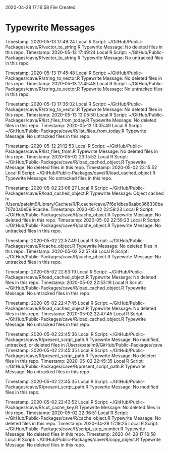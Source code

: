 2020-04-28 17:16:58 	File Created

# Typewrite Messages
Timestamp:	2020-05-13 17:49:24
Local R Script:	~/GitHub/Public-Packages/cave/R/vector_to_string.R
Typewrite Message:	No deleted files in this repo.
Timestamp:	2020-05-13 17:49:24
Local R Script:	~/GitHub/Public-Packages/cave/R/vector_to_string.R
Typewrite Message:	No untracked files in this repo.

Timestamp:	2020-05-13 17:45:48
Local R Script:	~/GitHub/Public-Packages/cave/R/string_to_vector.R
Typewrite Message:	No deleted files in this repo.
Timestamp:	2020-05-13 17:45:48
Local R Script:	~/GitHub/Public-Packages/cave/R/string_to_vector.R
Typewrite Message:	No untracked files in this repo.

Timestamp:	2020-05-13 17:36:02
Local R Script:	~/GitHub/Public-Packages/cave/R/string_to_vector.R
Typewrite Message:	No deleted files in this repo.
Timestamp:	2020-05-13 13:05:50
Local R Script:	~/GitHub/Public-Packages/cave/R/list_files_from_today.R
Typewrite Message:	No deleted files in this repo.
Timestamp:	2020-05-13 13:05:49
Local R Script:	~/GitHub/Public-Packages/cave/R/list_files_from_today.R
Typewrite Message:	No untracked files in this repo.

Timestamp:	2020-05-12 21:12:53
Local R Script:	~/GitHub/Public-Packages/cave/R/list_files_from.R
Typewrite Message:	No deleted files in this repo.
Timestamp:	2020-05-02 23:15:52
Local R Script:	~/GitHub/Public-Packages/cave/R/load_cached_object.R
Typewrite Message:	No deleted files in this repo.
Timestamp:	2020-05-02 23:15:52
Local R Script:	~/GitHub/Public-Packages/cave/R/load_cached_object.R
Typewrite Message:	No untracked files in this repo.

Timestamp:	2020-05-02 23:06:27
Local R Script:	~/GitHub/Public-Packages/cave/R/load_cached_object.R
Typewrite Message:	Object cached to /Users/patelm9/Library/Caches/R/R.cache/cave/7f6e1dbea8aabc368338ba707d0a0e59.Rcache.
Timestamp:	2020-05-02 22:59:23
Local R Script:	~/GitHub/Public-Packages/cave/R/cache_object.R
Typewrite Message:	No deleted files in this repo.
Timestamp:	2020-05-02 22:59:23
Local R Script:	~/GitHub/Public-Packages/cave/R/cache_object.R
Typewrite Message:	No untracked files in this repo.

Timestamp:	2020-05-02 22:57:49
Local R Script:	~/GitHub/Public-Packages/cave/R/cache_object.R
Typewrite Message:	No deleted files in this repo.
Timestamp:	2020-05-02 22:57:49
Local R Script:	~/GitHub/Public-Packages/cave/R/cache_object.R
Typewrite Message:	No untracked files in this repo.

Timestamp:	2020-05-02 22:53:19
Local R Script:	~/GitHub/Public-Packages/cave/R/load_cached_object.R
Typewrite Message:	No deleted files in this repo.
Timestamp:	2020-05-02 22:53:19
Local R Script:	~/GitHub/Public-Packages/cave/R/load_cached_object.R
Typewrite Message:	No untracked files in this repo.

Timestamp:	2020-05-02 22:47:45
Local R Script:	~/GitHub/Public-Packages/cave/R/load_cached_object.R
Typewrite Message:	No deleted files in this repo.
Timestamp:	2020-05-02 22:47:45
Local R Script:	~/GitHub/Public-Packages/cave/R/load_cached_object.R
Typewrite Message:	No untracked files in this repo.

Timestamp:	2020-05-02 22:45:36
Local R Script:	~/GitHub/Public-Packages/cave/R/present_script_path.R
Typewrite Message:	No modified, untracked, or deleted files in /Users/patelm9/GitHub/Public-Packages/cave
Timestamp:	2020-05-02 22:45:35
Local R Script:	~/GitHub/Public-Packages/cave/R/present_script_path.R
Typewrite Message:	No deleted files in this repo.
Timestamp:	2020-05-02 22:45:35
Local R Script:	~/GitHub/Public-Packages/cave/R/present_script_path.R
Typewrite Message:	No untracked files in this repo.

Timestamp:	2020-05-02 22:45:35
Local R Script:	~/GitHub/Public-Packages/cave/R/present_script_path.R
Typewrite Message:	No modified files in this repo.

Timestamp:	2020-05-02 22:43:52
Local R Script:	~/GitHub/Public-Packages/cave/R/cut_cache_key.R
Typewrite Message:	No deleted files in this repo.
Timestamp:	2020-05-02 22:36:51
Local R Script:	~/GitHub/Public-Packages/cave/R/cache_object.R
Typewrite Message:	No deleted files in this repo.
Timestamp:	2020-04-28 17:19:25
Local R Script:	~/GitHub/Public-Packages/cave/R/script_step_number.R
Typewrite Message:	No deleted files in this repo.
Timestamp:	2020-04-28 17:16:58
Local R Script:	~/GitHub/Public-Packages/cave/R/copy_object.R
Typewrite Message:	No deleted files in this repo.

